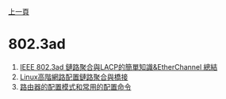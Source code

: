 [上一頁](https://jian-hong-wu.github.io/blog/)

# 802.3ad

1. [IEEE 802.3ad 鏈路聚合與LACP的簡單知識&EtherChannel 總結](https://jian-hong-wu.github.io/blog/802.3ad/1/)
2. [Linux高階網路配置鏈路聚合與橋接](https://jian-hong-wu.github.io/blog/802.3ad/2/)
3. [路由器的配置模式和常用的配置命令](https://jian-hong-wu.github.io/blog/802.3ad/3/)
